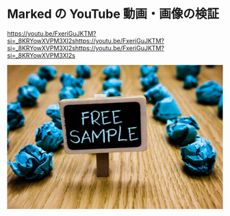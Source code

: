 # Marked の YouTube 動画・画像の検証

https://youtu.be/FxeriGuJKTM?si=_8KRYowXVPM3XI2shttps://youtu.be/FxeriGuJKTM?si=_8KRYowXVPM3XI2shttps://youtu.be/FxeriGuJKTM?si=_8KRYowXVPM3XI2s

![サンプル画像](./articles/images/sample.jpg)
